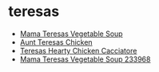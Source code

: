 # teresas

 * [Mama Teresas Vegetable Soup](../../index/m/mama-teresas-vegetable-soup-233968.json)
 * [Aunt Teresas Chicken](../../index/a/aunt-teresas-chicken.json)
 * [Teresas Hearty Chicken Cacciatore](../../index/t/teresas-hearty-chicken-cacciatore.json)
 * [Mama Teresas Vegetable Soup 233968](../../index/m/mama-teresas-vegetable-soup-233968.json)
